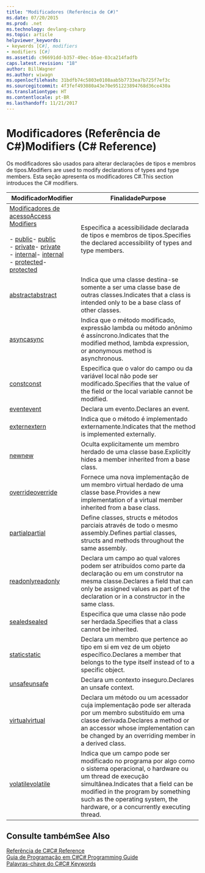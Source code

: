```yaml
---
title: "Modificadores (Referência de C#)"
ms.date: 07/20/2015
ms.prod: .net
ms.technology: devlang-csharp
ms.topic: article
helpviewer_keywords:
- keywords [C#], modifiers
- modifiers [C#]
ms.assetid: c96691dd-b357-49ec-b5ae-03ca214fadfb
caps.latest.revision: "18"
author: BillWagner
ms.author: wiwagn
ms.openlocfilehash: 31bdfb74c5803e0108aab5b7733ea7b725f7ef3c
ms.sourcegitcommit: 4f3fef493080a43e70e951223894768d36ce430a
ms.translationtype: HT
ms.contentlocale: pt-BR
ms.lasthandoff: 11/21/2017
---
```

# <a name="modifiers-c-reference"></a><span data-ttu-id="84ed0-102">Modificadores (Referência de C#)</span><span class="sxs-lookup"><span data-stu-id="84ed0-102">Modifiers (C# Reference)</span></span>
<span data-ttu-id="84ed0-103">Os modificadores são usados para alterar declarações de tipos e membros de tipos.</span><span class="sxs-lookup"><span data-stu-id="84ed0-103">Modifiers are used to modify declarations of types and type members.</span></span> <span data-ttu-id="84ed0-104">Esta seção apresenta os modificadores C#.</span><span class="sxs-lookup"><span data-stu-id="84ed0-104">This section introduces the C# modifiers.</span></span>  
  
|<span data-ttu-id="84ed0-105">Modificador</span><span class="sxs-lookup"><span data-stu-id="84ed0-105">Modifier</span></span>|<span data-ttu-id="84ed0-106">Finalidade</span><span class="sxs-lookup"><span data-stu-id="84ed0-106">Purpose</span></span>|  
|--------------|-------------|  
|[<span data-ttu-id="84ed0-107">Modificadores de acesso</span><span class="sxs-lookup"><span data-stu-id="84ed0-107">Access Modifiers</span></span>](../../../csharp/language-reference/keywords/access-modifiers.md)<br /><br /> <span data-ttu-id="84ed0-108">-   [public](../../../csharp/language-reference/keywords/public.md)</span><span class="sxs-lookup"><span data-stu-id="84ed0-108">-   [public](../../../csharp/language-reference/keywords/public.md)</span></span><br /><span data-ttu-id="84ed0-109">-   [private](../../../csharp/language-reference/keywords/private.md)</span><span class="sxs-lookup"><span data-stu-id="84ed0-109">-   [private](../../../csharp/language-reference/keywords/private.md)</span></span><br /><span data-ttu-id="84ed0-110">-   [internal](../../../csharp/language-reference/keywords/internal.md)</span><span class="sxs-lookup"><span data-stu-id="84ed0-110">-   [internal](../../../csharp/language-reference/keywords/internal.md)</span></span><br /><span data-ttu-id="84ed0-111">-   [protected](../../../csharp/language-reference/keywords/protected.md)</span><span class="sxs-lookup"><span data-stu-id="84ed0-111">-   [protected](../../../csharp/language-reference/keywords/protected.md)</span></span>|<span data-ttu-id="84ed0-112">Especifica a acessibilidade declarada de tipos e membros de tipos.</span><span class="sxs-lookup"><span data-stu-id="84ed0-112">Specifies the declared accessibility of types and type members.</span></span>|  
|[<span data-ttu-id="84ed0-113">abstract</span><span class="sxs-lookup"><span data-stu-id="84ed0-113">abstract</span></span>](../../../csharp/language-reference/keywords/abstract.md)|<span data-ttu-id="84ed0-114">Indica que uma classe destina-se somente a ser uma classe base de outras classes.</span><span class="sxs-lookup"><span data-stu-id="84ed0-114">Indicates that a class is intended only to be a base class of other classes.</span></span>|  
|[<span data-ttu-id="84ed0-115">async</span><span class="sxs-lookup"><span data-stu-id="84ed0-115">async</span></span>](../../../csharp/language-reference/keywords/async.md)|<span data-ttu-id="84ed0-116">Indica que o método modificado, expressão lambda ou método anônimo é assíncrono.</span><span class="sxs-lookup"><span data-stu-id="84ed0-116">Indicates that the modified method, lambda expression, or anonymous method is asynchronous.</span></span>|  
|[<span data-ttu-id="84ed0-117">const</span><span class="sxs-lookup"><span data-stu-id="84ed0-117">const</span></span>](../../../csharp/language-reference/keywords/const.md)|<span data-ttu-id="84ed0-118">Especifica que o valor do campo ou da variável local não pode ser modificado.</span><span class="sxs-lookup"><span data-stu-id="84ed0-118">Specifies that the value of the field or the local variable cannot be modified.</span></span>|  
|[<span data-ttu-id="84ed0-119">event</span><span class="sxs-lookup"><span data-stu-id="84ed0-119">event</span></span>](../../../csharp/language-reference/keywords/event.md)|<span data-ttu-id="84ed0-120">Declara um evento.</span><span class="sxs-lookup"><span data-stu-id="84ed0-120">Declares an event.</span></span>|  
|[<span data-ttu-id="84ed0-121">extern</span><span class="sxs-lookup"><span data-stu-id="84ed0-121">extern</span></span>](../../../csharp/language-reference/keywords/extern.md)|<span data-ttu-id="84ed0-122">Indica que o método é implementado externamente.</span><span class="sxs-lookup"><span data-stu-id="84ed0-122">Indicates that the method is implemented externally.</span></span>|  
|[<span data-ttu-id="84ed0-123">new</span><span class="sxs-lookup"><span data-stu-id="84ed0-123">new</span></span>](../../../csharp/language-reference/keywords/new.md)|<span data-ttu-id="84ed0-124">Oculta explicitamente um membro herdado de uma classe base.</span><span class="sxs-lookup"><span data-stu-id="84ed0-124">Explicitly hides a member inherited from a base class.</span></span>|  
|[<span data-ttu-id="84ed0-125">override</span><span class="sxs-lookup"><span data-stu-id="84ed0-125">override</span></span>](../../../csharp/language-reference/keywords/override.md)|<span data-ttu-id="84ed0-126">Fornece uma nova implementação de um membro virtual herdado de uma classe base.</span><span class="sxs-lookup"><span data-stu-id="84ed0-126">Provides a new implementation of a virtual member inherited from a base class.</span></span>|  
|[<span data-ttu-id="84ed0-127">partial</span><span class="sxs-lookup"><span data-stu-id="84ed0-127">partial</span></span>](../../../csharp/language-reference/keywords/partial-type.md)|<span data-ttu-id="84ed0-128">Define classes, structs e métodos parciais através de todo o mesmo assembly.</span><span class="sxs-lookup"><span data-stu-id="84ed0-128">Defines partial classes, structs and methods throughout the same assembly.</span></span>|  
|[<span data-ttu-id="84ed0-129">readonly</span><span class="sxs-lookup"><span data-stu-id="84ed0-129">readonly</span></span>](../../../csharp/language-reference/keywords/readonly.md)|<span data-ttu-id="84ed0-130">Declara um campo ao qual valores podem ser atribuídos como parte da declaração ou em um construtor na mesma classe.</span><span class="sxs-lookup"><span data-stu-id="84ed0-130">Declares a field that can only be assigned values as part of the declaration or in a constructor in the same class.</span></span>|  
|[<span data-ttu-id="84ed0-131">sealed</span><span class="sxs-lookup"><span data-stu-id="84ed0-131">sealed</span></span>](../../../csharp/language-reference/keywords/sealed.md)|<span data-ttu-id="84ed0-132">Especifica que uma classe não pode ser herdada.</span><span class="sxs-lookup"><span data-stu-id="84ed0-132">Specifies that a class cannot be inherited.</span></span>|  
|[<span data-ttu-id="84ed0-133">static</span><span class="sxs-lookup"><span data-stu-id="84ed0-133">static</span></span>](../../../csharp/language-reference/keywords/static.md)|<span data-ttu-id="84ed0-134">Declara um membro que pertence ao tipo em si em vez de um objeto específico.</span><span class="sxs-lookup"><span data-stu-id="84ed0-134">Declares a member that belongs to the type itself instead of to a specific object.</span></span>|  
|[<span data-ttu-id="84ed0-135">unsafe</span><span class="sxs-lookup"><span data-stu-id="84ed0-135">unsafe</span></span>](../../../csharp/language-reference/keywords/unsafe.md)|<span data-ttu-id="84ed0-136">Declara um contexto inseguro.</span><span class="sxs-lookup"><span data-stu-id="84ed0-136">Declares an unsafe context.</span></span>|  
|[<span data-ttu-id="84ed0-137">virtual</span><span class="sxs-lookup"><span data-stu-id="84ed0-137">virtual</span></span>](../../../csharp/language-reference/keywords/virtual.md)|<span data-ttu-id="84ed0-138">Declara um método ou um acessador cuja implementação pode ser alterada por um membro substituído em uma classe derivada.</span><span class="sxs-lookup"><span data-stu-id="84ed0-138">Declares a method or an accessor whose implementation can be changed by an overriding member in a derived class.</span></span>|  
|[<span data-ttu-id="84ed0-139">volatile</span><span class="sxs-lookup"><span data-stu-id="84ed0-139">volatile</span></span>](../../../csharp/language-reference/keywords/volatile.md)|<span data-ttu-id="84ed0-140">Indica que um campo pode ser modificado no programa por algo como o sistema operacional, o hardware ou um thread de execução simultânea.</span><span class="sxs-lookup"><span data-stu-id="84ed0-140">Indicates that a field can be modified in the program by something such as the operating system, the hardware, or a concurrently executing thread.</span></span>|  
  
## <a name="see-also"></a><span data-ttu-id="84ed0-141">Consulte também</span><span class="sxs-lookup"><span data-stu-id="84ed0-141">See Also</span></span>  
 [<span data-ttu-id="84ed0-142">Referência de C#</span><span class="sxs-lookup"><span data-stu-id="84ed0-142">C# Reference</span></span>](../../../csharp/language-reference/index.md)  
 [<span data-ttu-id="84ed0-143">Guia de Programação em C#</span><span class="sxs-lookup"><span data-stu-id="84ed0-143">C# Programming Guide</span></span>](../../../csharp/programming-guide/index.md)  
 [<span data-ttu-id="84ed0-144">Palavras-chave do C#</span><span class="sxs-lookup"><span data-stu-id="84ed0-144">C# Keywords</span></span>](../../../csharp/language-reference/keywords/index.md)
